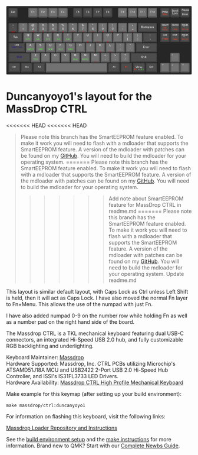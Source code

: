 ![MassDrop CTRL Layout Image](https://github.com/duncanyoyo1/qmk_firmware/raw/master/keyboards/massdrop/ctrl/keymaps/duncanyoyo1/keyboard-layout.png)

# Duncanyoyo1's layout for the MassDrop CTRL

<<<<<<< HEAD
<<<<<<< HEAD
>Please note this branch has the SmartEEPROM feature enabled. To make it work you will need to flash with a mdloader that supports the SmartEEPROM feature. A version of the mdloader with patches can be found on my [GitHub](https://github.com/duncanyoyo1/mdloader/tree/master). You will need to build the mdloader for your operating system.
=======
  Please note this branch has the SmartEEPROM feature enabled. To make it work you will need to flash with a mdloader that supports the SmartEEPROM feature. A version of the mdloader with patches can be found on my [GitHub](https://github.com/duncanyoyo1/mdloader/tree/enable-smart-eeprom). You will need to build the mdloader for your operating system.
>>>>>>> Add note about SmartEEPROM feature for MassDrop CTRL in readme.md
=======
>Please note this branch has the SmartEEPROM feature enabled. To make it work you will need to flash with a mdloader that supports the SmartEEPROM feature. A version of the mdloader with patches can be found on my [GitHub](https://github.com/duncanyoyo1/mdloader/tree/master). You will need to build the mdloader for your operating system.
>>>>>>> Update readme.md

This layout is similar default layout, with Caps Lock as Ctrl unless Left Shift is held, then it will act as Caps Lock. I have also moved the normal Fn layer to Fn+Menu. This allows the use of the numpad with just Fn.

I have also added numpad 0-9 on the number row while holding Fn as well as a number pad on the right hand side of the board.


The Massdrop CTRL is a TKL mechanical keyboard featuring dual USB-C connectors, an integrated Hi-Speed USB 2.0 hub, and fully customizable RGB backlighting and underlighting.

Keyboard Maintainer: [Massdrop](https://github.com/massdrop)  
Hardware Supported: Massdrop, Inc. CTRL PCBs utilizing Microchip's ATSAMD51J18A MCU and USB2422 2-Port USB 2.0 Hi-Speed Hub Controller, and ISSI's IS31FL3733 LED Drivers.  
Hardware Availability: [Massdrop CTRL High Profile Mechanical Keyboard](https://drop.com/buy/massdrop-ctrl-high-profile-mechanical-keyboard)

Make example for this keymap (after setting up your build environment):

    make massdrop/ctrl:duncanyoyo1

For information on flashing this keyboard, visit the following links:
 
[Massdrop Loader Repository and Instructions](https://github.com/duncanyoyo1/mdloader/tree/master)

See the [build environment setup](https://docs.qmk.fm/#/getting_started_build_tools) and the [make instructions](https://docs.qmk.fm/#/getting_started_make_guide) for more information. Brand new to QMK? Start with our [Complete Newbs Guide](https://docs.qmk.fm/#/newbs).
